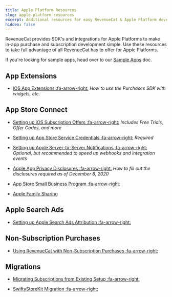 ```yaml
---
title: Apple Platform Resources
slug: apple-platform-resources
excerpt: Additional resources for easy RevenueCat & Apple Platform development
hidden: false
---
```


RevenueCat provides SDK's and integrations for Apple Platforms to make in-app purchase and subscription development simple. Use these resources to take full advantage of all RevenueCat has to offer for Apple Platforms.

If you're looking for sample apps, head over to our [Sample Apps](/docs/platform-resources/sample-apps) doc.

## App Extensions

- [iOS App Extensions :fa-arrow-right:](/docs/getting-started/configuring-sdk/ios-app-extensions)
  _How to use the Purchases SDK with widgets, etc._

## App Store Connect

- [Setting up iOS Subscription Offers :fa-arrow-right:](/docs/subscription-guidance/subscription-offers/ios-subscription-offers)
  _Includes Free Trials, Offer Codes, and more_

- [Setting up App Store Service Credentials :fa-arrow-right:](/docs/service-credentials/itunesconnect-app-specific-shared-secret)
  _Required_

- [Setting up Apple Server-to-Server Notifications :fa-arrow-right:](/docs/platform-resources/server-notifications/apple-server-notifications)
  _Optional, but recommended to speed up webhooks and integration events_

- [Apple App Privacy Disclosures :fa-arrow-right:](/docs/platform-resources/apple-platform-resources/apple-app-privacy)
  _How to fill out the disclosures required as of December 8, 2020_

- [App Store Small Business Program :fa-arrow-right:](/docs/platform-resources/apple-platform-resources/app-store-small-business-program)

- [Apple Family Sharing](/docs/platform-resources/apple-platform-resources/apple-family-sharing)

## Apple Search Ads

- [Setting up Apple Search Ads Attribution :fa-arrow-right:](/docs/integrations/attribution/apple-search-ads)

## Non-Subscription Purchases

- [Using RevenueCat with Non-Subscription Purchases :fa-arrow-right:](/docs/platform-resources/non-subscriptions)

## Migrations

- [Migrating Subscriptions from Existing Setup :fa-arrow-right:](/docs/migrating-to-revenuecat/migrating-existing-subscriptions)

- [SwiftyStoreKit Migration :fa-arrow-right:](/docs/migrating-to-revenuecat/swiftystorekit)
